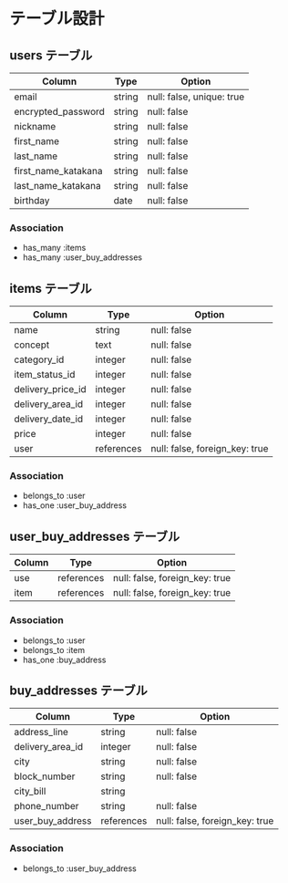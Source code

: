 # テーブル設計

## users テーブル

| Column              | Type   | Option                    |
| ------------------  | ------ | ------------------------- |
| email               | string | null: false, unique: true |
| encrypted_password  | string | null: false               |
| nickname            | string | null: false               |
| first_name          | string | null: false               |
| last_name           | string | null: false               |
| first_name_katakana | string | null: false               |
| last_name_katakana  | string | null: false               |
| birthday            | date   | null: false               |

### Association

- has_many :items
- has_many :user_buy_addresses


## items テーブル

| Column             | Type      | Option                          |
| ---------------    | -------   | --------------------------      |
| name               | string    | null: false                     |
| concept            | text      | null: false                     |
| category_id        | integer   | null: false                     |
| item_status_id     | integer   | null: false                     |
| delivery_price_id  | integer   | null: false                     |
| delivery_area_id   | integer   | null: false                     |
| delivery_date_id   | integer   | null: false                     |
| price              | integer   | null: false                     |
| user               | references | null: false, foreign_key: true |

### Association

- belongs_to :user
- has_one :user_buy_address



## user_buy_addresses テーブル

| Column      | Type       | Option                         |
| ----------  | ---------- | ------------------------------ |
| use         | references | null: false, foreign_key: true |
| item        | references | null: false, foreign_key: true |


### Association

- belongs_to :user
- belongs_to :item
- has_one :buy_address

## buy_addresses テーブル

| Column           | Type          | Option                         |
| ------------     | ------------- | --------------------------     |
| address_line     | string        | null: false                    |
| delivery_area_id | integer       | null: false                    |
| city             | string        | null: false                    |
| block_number     | string        | null: false                    |
| city_bill        | string        |                                |
| phone_number     | string        | null: false                    |
| user_buy_address | references    | null: false, foreign_key: true |


### Association

- belongs_to :user_buy_address